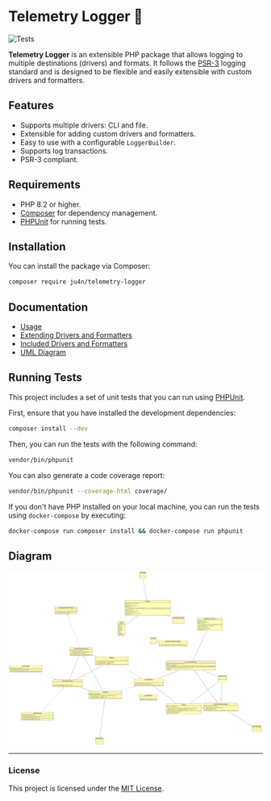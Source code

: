 # Telemetry Logger 📜

![Tests](https://github.com/Ju4n/telemetry-package/actions/workflows/tests.yml/badge.svg)

**Telemetry Logger** is an extensible PHP package that allows logging to multiple destinations (drivers) and formats. It follows the [PSR-3](https://www.php-fig.org/psr/psr-3/) logging standard and is designed to be flexible and easily extensible with custom drivers and formatters.

## Features

- Supports multiple drivers: CLI and file.
- Extensible for adding custom drivers and formatters.
- Easy to use with a configurable `LoggerBuilder`.
- Supports log transactions.
- PSR-3 compliant.

## Requirements

- PHP 8.2 or higher.
- [Composer](https://getcomposer.org/) for dependency management.
- [PHPUnit](https://phpunit.de/) for running tests.

## Installation

You can install the package via Composer:

```bash
composer require ju4n/telemetry-logger
```

## Documentation

- [Usage](doc/Usage.md)
- [Extending Drivers and Formatters](/doc/Extend.md)
- [Included Drivers and Formatters](/doc/Drivers-Formaters.md)
- [UML Diagram](/doc/uml_diagram.png)


## Running Tests

This project includes a set of unit tests that you can run using [PHPUnit](https://phpunit.de/).

First, ensure that you have installed the development dependencies:

```bash
composer install --dev
```

Then, you can run the tests with the following command:

```bash
vendor/bin/phpunit
```

You can also generate a code coverage report:

```bash
vendor/bin/phpunit --coverage-html coverage/
```

If you don't have PHP installed on your local machine, you can run the tests using `docker-compose` by executing:

```bash
docker-compose run composer install && docker-compose run phpunit
```

## Diagram
![UML](/doc/uml_diagram.png)

---
### License

This project is licensed under the [MIT License](https://opensource.org/licenses/MIT).